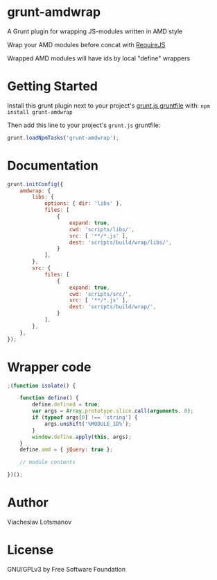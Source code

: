 grunt-amdwrap
=============

A Grunt plugin for wrapping JS-modules written in AMD style

Wrap your AMD modules before concat with [RequireJS](http://requirejs.org/)

Wrapped AMD modules will have ids by local "define" wrappers

Getting Started
===============

Install this grunt plugin next to your project's
[grunt.js gruntfile](http://gruntjs.com/getting-started "Getting Started")
with: ``npm install grunt-amdwrap``

Then add this line to your project's ``grunt.js`` gruntfile:

```javascript
grunt.loadNpmTasks('grunt-amdwrap');
```

Documentation
=============

```javascript
grunt.initConfig({
    amdwrap: {
        libs: {
            options: { dir: 'libs' },
            files: [
                {
                    expand: true,
                    cwd: 'scripts/libs/',
                    src: [ '**/*.js' ],
                    dest: 'scripts/build/wrap/libs/',
                }
            ],
        },
        src: {
            files: [
                {
                    expand: true,
                    cwd: 'scripts/src/',
                    src: [ '**/*.js' ],
                    dest: 'scripts/build/wrap/',
                }
            ],
        },
    },
});
```

Wrapper code
============

```javascript
;(function isolate() {

    function define() {
        define.defined = true;
        var args = Array.prototype.slice.call(arguments, 0);
        if (typeof args[0] !== 'string') {
            args.unshift('%MODULE_ID%');
        }
        window.define.apply(this, args);
    }
    define.amd = { jQuery: true };

    // module contents

})();
```

Author
======

Viacheslav Lotsmanov

License
=======

GNU/GPLv3 by Free Software Foundation
